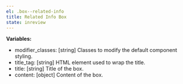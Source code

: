 ```yaml
---
el: .box--related-info
title: Related Info Box
state: inreview
---
```


__Variables:__
* modifier_classes: [string] Classes to modify the default component styling.
* title_tag: [string] HTML element used to wrap the title.
* title: [string] Title of the box.
* content: [object] Content of the box.
